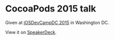 # CocoaPods 2015 talk

Given at [iOSDevCampDC 2015][1] in Washington DC.

View it on [SpeakerDeck][2].

[1]: http://iosdevcampdc.com
[2]: https://speakerdeck.com/neonichu/cocoapods-2015-talk
